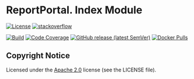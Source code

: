 # ReportPortal. Index Module
[![License](https://img.shields.io/badge/License-Apache%202.0-blue.svg)](https://opensource.org/licenses/Apache-2.0)
[![stackoverflow](https://img.shields.io/badge/reportportal-stackoverflow-orange.svg?style=flat)](http://stackoverflow.com/questions/tagged/reportportal)

[![Build](https://github.com/reportportal/service-index/actions/workflows/build.yml/badge.svg)](https://github.com/reportportal/service-index/actions/workflows/build.yml)
[![Code Coverage](https://codecov.io/gh/reportportal/service-index/branch/master/graph/badge.svg)](https://codecov.io/gh/reportportal/service-index)
[![GitHub release (latest SemVer)](https://img.shields.io/github/v/release/reportportal/service-index?sort=semver)](https://github.com/reportportal/service-index/releases/latest)
[![Docker Pulls](https://img.shields.io/docker/pulls/reportportal/service-index.svg?maxAge=159200)](https://hub.docker.com/r/reportportal/service-index/)

## Copyright Notice
Licensed under the [Apache 2.0](https://www.apache.org/licenses/LICENSE-2.0)
license (see the LICENSE file).
